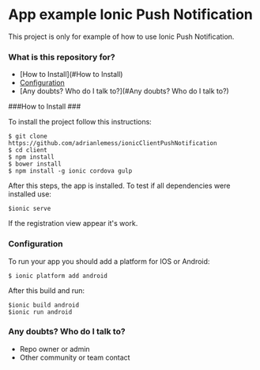 

# App example Ionic Push Notification #

This project is only for example of how to use Ionic Push Notification.


### What is this repository for? ###


* [How to Install](#How to Install)
* [Configuration](#Configuration)
* [Any doubts? Who do I talk to?](#Any doubts? Who do I talk to?)

###How to Install ###

To install the project follow this instructions:
```
$ git clone https://github.com/adrianlemess/ionicClientPushNotification
$ cd client
$ npm install
$ bower install
$ npm install -g ionic cordova gulp
```

After this steps, the app is installed. To test if all dependencies were installed use:

```
$ionic serve
``` 

If the registration view appear it's work.


### Configuration ### 
To run your app you should add a platform for IOS or Android:

```
$ ionic platform add android
```

After this build and run:

``` 
$ionic build android
$ionic run android

```

### Any doubts? Who do I talk to? ###

* Repo owner or admin
* Other community or team contact
